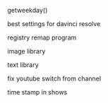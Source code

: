 ﻿getweekday()

best settings for davinci resolve

registry remap program

image library

text library

fix youtube switch from channel

time stamp in shows